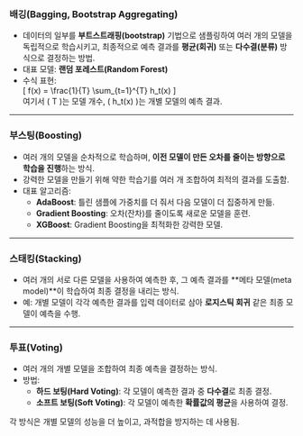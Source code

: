 ### **배깅(Bagging, Bootstrap Aggregating)**  
- 데이터의 일부를 **부트스트래핑(bootstrap)** 기법으로 샘플링하여 여러 개의 모델을 독립적으로 학습시키고, 최종적으로 예측 결과를 **평균(회귀)** 또는 **다수결(분류)** 방식으로 결정하는 방법.  
- 대표 모델: **랜덤 포레스트(Random Forest)**  
- 수식 표현:  
  \[
  f(x) = \frac{1}{T} \sum_{t=1}^{T} h_t(x)
  \]  
  여기서 \( T \)는 모델 개수, \( h_t(x) \)는 개별 모델의 예측 결과.  

---

### **부스팅(Boosting)**  
- 여러 개의 모델을 순차적으로 학습하며, **이전 모델이 만든 오차를 줄이는 방향으로 학습을 진행**하는 방식.  
- 강력한 모델을 만들기 위해 약한 학습기를 여러 개 조합하여 최적의 결과를 도출함.  
- 대표 알고리즘:
  - **AdaBoost**: 틀린 샘플에 가중치를 더 줘서 다음 모델이 더 집중하게 만듦.
  - **Gradient Boosting**: 오차(잔차)를 줄이도록 새로운 모델을 훈련.
  - **XGBoost**: Gradient Boosting을 최적화한 강력한 모델.  

---

### **스태킹(Stacking)**  
- 여러 개의 서로 다른 모델을 사용하여 예측한 후, 그 예측 결과를 **메타 모델(meta model)**이 학습하여 최종 결정을 내리는 방식.  
- 예: 개별 모델이 각각 예측한 결과를 입력 데이터로 삼아 **로지스틱 회귀** 같은 최종 모델이 예측을 수행.  

---

### **투표(Voting)**  
- 여러 개의 개별 모델을 조합하여 최종 예측을 결정하는 방식.  
- 방법:
  - **하드 보팅(Hard Voting)**: 각 모델이 예측한 결과 중 **다수결**로 최종 결정.
  - **소프트 보팅(Soft Voting)**: 각 모델이 예측한 **확률값의 평균**을 사용하여 결정.  

각 방식은 개별 모델의 성능을 더 높이고, 과적합을 방지하는 데 사용됨.

